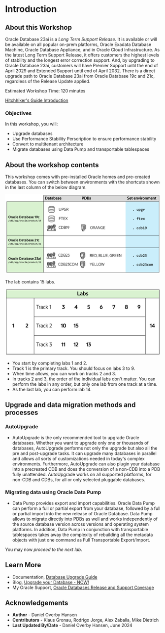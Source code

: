 # Introduction

## About this Workshop

Oracle Database 23ai is a *Long Term Support Release*. It is available or will be available on all popular on-prem platforms, Oracle Exadata Database Machine, Oracle Database Appliance, and in Oracle Cloud Infrastructure. As the latest Long Term Support Release, it offers customers the highest levels of stability and the longest error correction support. And, by upgrading to Oracle Database 23ai, customers will have Premier Support until the end of April 2029 and Extended Support until end of April 2032.  There is a direct upgrade path to Oracle Database 23ai from Oracle Database 19c and 21c, regardless of the Release Update applied.

Estimated Workshop Time: 120 minutes

[Hitchhiker's Guide Introduction](videohub:1_6uk85vku)

### Objectives

In this workshop, you will:

* Upgrade databases
* Use Performance Stability Perscription to ensure performance stability
* Convert to multitenant architecture
* Migrate databases using Data Pump and transportable tablespaces

## About the workshop contents

This workshop comes with pre-installed Oracle homes and pre-created databases.
You can switch between environments with the shortcuts shown in the last column of the below diagram.

![Overview of the Oracle Homes and databases in the lab](./images/introduction-overview.png " ")

The lab contains 15 labs.

![Overview of the labs](./images/lab-overview.png " ")

* You start by completing labs 1 and 2.
* Track 1 is the primary track. You should focus on labs 3 to 9.
* When time allows, you can work on tracks 2 and 3.
* In tracks 2 and 3, the order of the individual labs don't matter. You can perform the labs in any order, but only one lab from one track at a time.
* As the last lab, you can perform lab 14.

## Upgrade and data migration methods and processes

### AutoUpgrade

- AutoUpgrade is the only recommended tool to upgrade Oracle databases. Whether you want to upgrade only one or thousands of databases, AutoUpgrade performs not only the upgrade but also all the pre and post-upgrade tasks. It can upgrade many databases in parallel and allows all sorts of customizations needed in today's complex environments. Furthermore, AutoUpgrade can also plugin your database into a precreated CDB and does the conversion of a non-CDB into a PDB fully unattended. AutoUpgrade works on all supported platforms, for non-CDB and CDBs, for all or only selected pluggable databases.

### Migrating data using Oracle Data Pump

- Data Pump provides export and import capabilities. Oracle Data Pump can perform a full or partial export from your database, followed by a full or partial import into the new release of Oracle Database. Data Pump allows to migrate directly into PDBs as well and works independently of the source database version across versions and operating system platforms. In addition, Data Pump in conjunction with transportable tablespaces takes away the complexity of rebuilding all the metadata objects with just one command as Full Transportable Export/Import.

You may now *proceed to the next lab*.

## Learn More

* Documentation, [Database Upgrade Guide](https://docs.oracle.com/en/database/oracle/oracle-database/23/upgrd/intro-to-upgrading-oracle-database.html#GUID-FA024F34-A61A-4C4B-AA60-C123A9191A16)
* Blog, [Upgrade your Database - NOW!](https://MikeDietrichDE.com)
* My Oracle Support, [Oracle Databases Release and Support Coverage](https://support.oracle.com/epmos/faces/DocumentDisplay?id=742060.1&displayIndex=1)

## Acknowledgements
* **Author** - Daniel Overby Hansen
* **Contributors** - Klaus Gronau, Rodrigo Jorge, Alex Zaballa, Mike Dietrich
* **Last Updated By/Date** - Daniel Overby Hansen, June 2024

